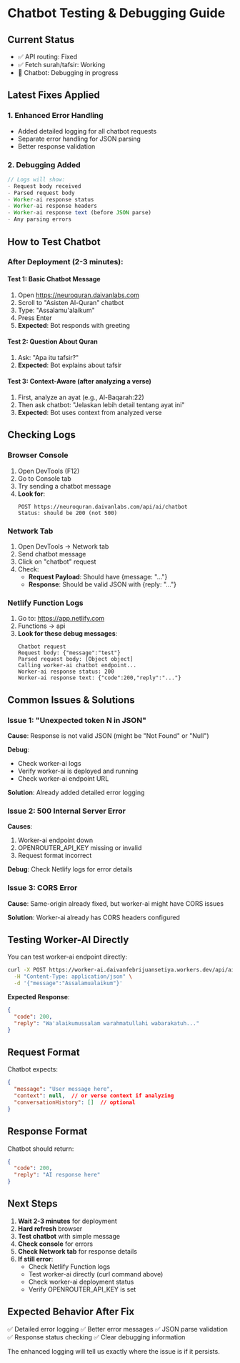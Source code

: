 # Chatbot Testing & Debugging Guide

## Current Status
- ✅ API routing: Fixed
- ✅ Fetch surah/tafsir: Working
- 🔧 Chatbot: Debugging in progress

## Latest Fixes Applied

### 1. Enhanced Error Handling
- Added detailed logging for all chatbot requests
- Separate error handling for JSON parsing
- Better response validation

### 2. Debugging Added
```javascript
// Logs will show:
- Request body received
- Parsed request body
- Worker-ai response status
- Worker-ai response headers  
- Worker-ai response text (before JSON parse)
- Any parsing errors
```

## How to Test Chatbot

### After Deployment (2-3 minutes):

#### Test 1: Basic Chatbot Message
1. Open https://neuroquran.daivanlabs.com
2. Scroll to "Asisten Al-Quran" chatbot
3. Type: "Assalamu'alaikum"
4. Press Enter
5. **Expected**: Bot responds with greeting

#### Test 2: Question About Quran
1. Ask: "Apa itu tafsir?"
2. **Expected**: Bot explains about tafsir

#### Test 3: Context-Aware (after analyzing a verse)
1. First, analyze an ayat (e.g., Al-Baqarah:22)
2. Then ask chatbot: "Jelaskan lebih detail tentang ayat ini"
3. **Expected**: Bot uses context from analyzed verse

## Checking Logs

### Browser Console
1. Open DevTools (F12)
2. Go to Console tab
3. Try sending a chatbot message
4. **Look for**:
   ```
   POST https://neuroquran.daivanlabs.com/api/ai/chatbot
   Status: should be 200 (not 500)
   ```

### Network Tab
1. Open DevTools → Network tab
2. Send chatbot message
3. Click on "chatbot" request
4. Check:
   - **Request Payload**: Should have {message: "..."}
   - **Response**: Should be valid JSON with {reply: "..."}

### Netlify Function Logs
1. Go to: https://app.netlify.com
2. Functions → api
3. **Look for these debug messages**:
   ```
   Chatbot request
   Request body: {"message":"test"}
   Parsed request body: [Object object]
   Calling worker-ai chatbot endpoint...
   Worker-ai response status: 200
   Worker-ai response text: {"code":200,"reply":"..."}
   ```

## Common Issues & Solutions

### Issue 1: "Unexpected token N in JSON"
**Cause**: Response is not valid JSON (might be "Not Found" or "Null")

**Debug**:
- Check worker-ai logs
- Verify worker-ai is deployed and running
- Check worker-ai endpoint URL

**Solution**: Already added detailed error logging

### Issue 2: 500 Internal Server Error
**Causes**:
1. Worker-ai endpoint down
2. OPENROUTER_API_KEY missing or invalid
3. Request format incorrect

**Debug**: Check Netlify logs for error details

### Issue 3: CORS Error
**Cause**: Same-origin already fixed, but worker-ai might have CORS issues

**Solution**: Worker-ai already has CORS headers configured

## Testing Worker-AI Directly

You can test worker-ai endpoint directly:

```bash
curl -X POST https://worker-ai.daivanfebrijuansetiya.workers.dev/api/ai/chatbot \
  -H "Content-Type: application/json" \
  -d '{"message":"Assalamualaikum"}'
```

**Expected Response**:
```json
{
  "code": 200,
  "reply": "Wa'alaikumussalam warahmatullahi wabarakatuh..."
}
```

## Request Format

Chatbot expects:
```json
{
  "message": "User message here",
  "context": null,  // or verse context if analyzing
  "conversationHistory": []  // optional
}
```

## Response Format

Chatbot should return:
```json
{
  "code": 200,
  "reply": "AI response here"
}
```

## Next Steps

1. **Wait 2-3 minutes** for deployment
2. **Hard refresh** browser
3. **Test chatbot** with simple message
4. **Check console** for errors
5. **Check Network tab** for response details
6. **If still error**:
   - Check Netlify Function logs
   - Test worker-ai directly (curl command above)
   - Check worker-ai deployment status
   - Verify OPENROUTER_API_KEY is set

## Expected Behavior After Fix

✅ Detailed error logging
✅ Better error messages
✅ JSON parse validation
✅ Response status checking
✅ Clear debugging information

The enhanced logging will tell us exactly where the issue is if it persists.
